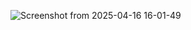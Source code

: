 ![Screenshot from 2025-04-16 16-01-49](https://github.com/user-attachments/assets/fb09ef44-eacf-4eaa-9375-4fe401db1390)

